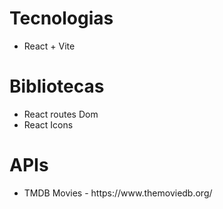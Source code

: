 # Tecnologias
<ul>
    <li>React + Vite </li>
     
</ul>

# Bibliotecas
<ul>
    <li>React routes Dom </li> 
    <li> React Icons </li>
</ul>

# APIs
<ul>
    <li>TMDB Movies - https://www.themoviedb.org/</li> 
    
</ul>